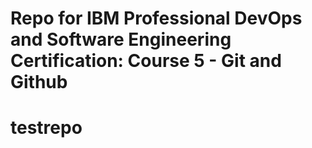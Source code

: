 # Repo for IBM Professional DevOps and Software Engineering Certification: Course 5 - Git and Github
# testrepo
